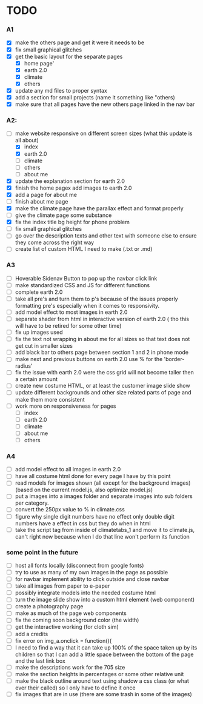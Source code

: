 # TODO

### A1

- [x] make the others page and get it were it needs to be
- [x] fix small graphical glitches
- [x] get the basic layout for the separate pages
  - [x] home page'
  - [x] earth 2.0
  - [x] climate
  - [x] others
- [x] update any md files to proper syntax
- [x] add a section for small projects (name it something like "others)
- [x] make sure that all pages have the new others page linked in the nav bar

### A2:

- [ ] make website responsive on different screen sizes (what this update is all about) 
  - [x]  index
  - [x] earth 2.0
  - [ ] climate
  - [ ] others
  - [ ] about me
- [x] update the explanation section for earth 2.0
- [x] finish the home pagex add images to earth 2.0
- [x] add a page for about me
- [ ] finish about me page
- [x] make the climate page have the parallax effect and format properly
- [ ] give the climate page some substance  
- [x] fix the index title bg height for phone problem
- [ ] fix small graphical glitches
- [ ] go over the description texts and other text with someone else to ensure they come across the right way
- [ ] create list of custom HTML I need to make (.txt or .md)

### A3

- [ ] Hoverable Sidenav Button to pop up the navbar click link
- [ ] make standardized CSS and JS for different functions
- [ ] complete earth 2.0
- [ ] take all pre's and turn them to p's because of the issues properly formatting pre's especially when it comes to responsivity.
- [ ] add model effect to most images in earth 2.0
- [ ] separate shader from html in interactive version of earth 2.0 ( tho this will have to be retired for some other time)
- [ ] fix up images used
- [ ] fix the text not wrapping in about me for all sizes so that text does not get cut in smaller sizes
- [ ] add black bar to others page between section 1 and 2 in phone mode
- [ ] make next and previous buttons on earth 2.0 use % for the 'border-radius'
- [ ] fix the issue with earth 2.0 were the css grid will not become taller then a certain amount
- [ ] create new costume HTML, or at least the customer image slide show
- [ ] update different backgrounds and other size related parts of page and make them more consistent
- [ ] work more on responsiveness for pages
  - [ ] index
  - [ ] earth 2.0
  - [ ] climate
  - [ ] about me
  - [ ] others

### A4

- [ ] add model effect to all images in earth 2.0
- [ ] have all costume html done for every page I have by this point
- [ ] read models for images shown (all except for the background images) (based on the current model.js, also optimize model.js)
- [ ] put a images into a images folder and separate images into sub folders per category.
- [ ] convert the 250px value to % in climate.css
- [ ] figure why single digit numbers have no effect only double digit numbers have a effect in css but they do when in html
- [ ] take the script tag from inside of climatetabs_1 and move it to climate.js, can't right now because when I do that line won't perform its function

### some point in the future

- [ ] host all fonts locally (disconnect from google fonts)
- [ ] try to use as many of my own images in the page as possible
- [ ] for navbar implement ability to click outside and close navbar
- [ ] take all images from paper to e-paper
- [ ] possibly integrate models into the needed costume html 
- [ ] turn the image slide show into a custom html element (web component)
- [ ] create a photography page
- [ ] make as much of the page web components  
- [ ] fix the coming soon background color (the width)
- [ ] get the interactive working (for cloth sim)
- [ ] add a credits
- [ ] fix error on img_a.onclick = function(){
- [ ] I need to find a way that it can take up 100% of the space taken up by its children so that I can add a little space between the bottom of the page and the last link box
- [ ] make the descriptions work for the 705 size
- [ ] make the section heights in percentages or some other relative unit
- [ ] make the black outline around text using shadow a css class (or what ever their called) so I only have to define it once
- [ ] fix images that are in use (there are some trash in some of the images)
